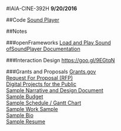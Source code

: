#IAIA-CINE-392H
**9/20/2016**

##Code
[Sound Player](../demo/012_SoundPlayer)  

##Notes

###openFrameworks
[Load and Play Sound](http://openframeworks.cc/learning/04_sound/play_a_sound/)  
[ofSoundPlayer Documentation](http://openframeworks.cc/documentation/sound/ofSoundPlayer/)  

###Interaction Design
https://goo.gl/9EGtqN  

###Grants and Proposals
[Grants.gov](http://www.grants.gov/)  
[Request For Proposal (RFP)](https://en.wikipedia.org/wiki/Request_for_proposal)  
[Digital Projects for the Public](http://www.neh.gov/grants/public/digital-projects-the-public)  
[Sample Narrative and Design Document](http://www.neh.gov/files/grants/historic_hudson_valley_slavery_in_the_north_website.pdf)  
[Sample Budget](http://www.neh.gov/files/grants/sample-budget-february-2016.pdf)  
[Sample Schedule / Gantt Chart](https://goo.gl/JNR1aJ)  
[Sample Work Sample](https://goo.gl/tif3Ka)  
[Sample Bio](https://goo.gl/ry6PYe)  
[Sample Resume](https://goo.gl/jxUCMc)

